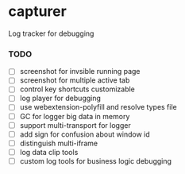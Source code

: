 # capturer
Log tracker for debugging

### TODO

- [ ] screenshot for invsible running page
- [ ] screenshot for multiple active tab
- [ ] control key shortcuts customizable
- [ ] log player for debugging
- [ ] use webextension-polyfill and resolve types file
- [ ] GC for logger big data in memory
- [ ] support multi-transport for logger
- [ ] add sign for confusion about window id
- [ ] distinguish multi-iframe
- [ ] log data clip tools
- [ ] custom log tools for business logic debugging
